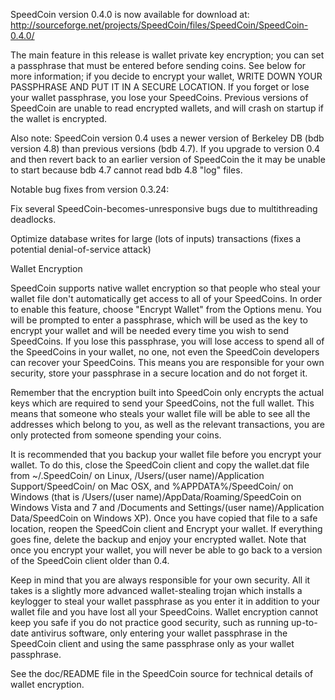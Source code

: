 SpeedCoin version 0.4.0 is now available for download at:
http://sourceforge.net/projects/SpeedCoin/files/SpeedCoin/SpeedCoin-0.4.0/

The main feature in this release is wallet private key encryption;
you can set a passphrase that must be entered before sending coins.
See below for more information; if you decide to encrypt your wallet,
WRITE DOWN YOUR PASSPHRASE AND PUT IT IN A SECURE LOCATION. If you
forget or lose your wallet passphrase, you lose your SpeedCoins.
Previous versions of SpeedCoin are unable to read encrypted wallets,
and will crash on startup if the wallet is encrypted.

Also note: SpeedCoin version 0.4 uses a newer version of Berkeley DB
(bdb version 4.8) than previous versions (bdb 4.7). If you upgrade
to version 0.4 and then revert back to an earlier version of SpeedCoin
the it may be unable to start because bdb 4.7 cannot read bdb 4.8
"log" files.


Notable bug fixes from version 0.3.24:

Fix several SpeedCoin-becomes-unresponsive bugs due to multithreading
deadlocks.

Optimize database writes for large (lots of inputs) transactions
(fixes a potential denial-of-service attack)


Wallet Encryption

SpeedCoin supports native wallet encryption so that people who steal your
wallet file don't automatically get access to all of your SpeedCoins.
In order to enable this feature, choose "Encrypt Wallet" from the
Options menu.  You will be prompted to enter a passphrase, which
will be used as the key to encrypt your wallet and will be needed
every time you wish to send SpeedCoins.  If you lose this passphrase,
you will lose access to spend all of the SpeedCoins in your wallet,
no one, not even the SpeedCoin developers can recover your SpeedCoins.
This means you are responsible for your own security, store your
passphrase in a secure location and do not forget it.

Remember that the encryption built into SpeedCoin only encrypts the
actual keys which are required to send your SpeedCoins, not the full
wallet.  This means that someone who steals your wallet file will
be able to see all the addresses which belong to you, as well as the
relevant transactions, you are only protected from someone spending
your coins.

It is recommended that you backup your wallet file before you
encrypt your wallet.  To do this, close the SpeedCoin client and
copy the wallet.dat file from ~/.SpeedCoin/ on Linux, /Users/(user
name)/Application Support/SpeedCoin/ on Mac OSX, and %APPDATA%/SpeedCoin/
on Windows (that is /Users/(user name)/AppData/Roaming/SpeedCoin on
Windows Vista and 7 and /Documents and Settings/(user name)/Application
Data/SpeedCoin on Windows XP).  Once you have copied that file to a
safe location, reopen the SpeedCoin client and Encrypt your wallet.
If everything goes fine, delete the backup and enjoy your encrypted
wallet.  Note that once you encrypt your wallet, you will never be
able to go back to a version of the SpeedCoin client older than 0.4.

Keep in mind that you are always responsible for your own security.
All it takes is a slightly more advanced wallet-stealing trojan which
installs a keylogger to steal your wallet passphrase as you enter it
in addition to your wallet file and you have lost all your SpeedCoins.
Wallet encryption cannot keep you safe if you do not practice
good security, such as running up-to-date antivirus software, only
entering your wallet passphrase in the SpeedCoin client and using the
same passphrase only as your wallet passphrase.

See the doc/README file in the SpeedCoin source for technical details
of wallet encryption.
